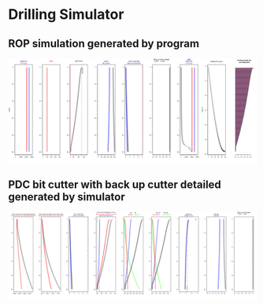# Drilling Simulator


## ROP simulation generated by program
<p align="center">
  <img width="1300" src="Assets/plot1.png" >
</p>


## PDC bit cutter with back up cutter detailed generated by simulator
<p align="center">
  <img width="1300" src="Assets/plot2.png" >
</p>
